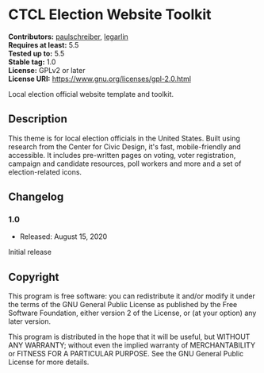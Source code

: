 # CTCL Election Website Toolkit #
**Contributors:** [paulschreiber](https://profiles.wordpress.org/paulschreiber), [legarlin](https://profiles.wordpress.org/legarlin)  
**Requires at least:** 5.5  
**Tested up to:** 5.5  
**Stable tag:** 1.0  
**License:** GPLv2 or later  
**License URI:** https://www.gnu.org/licenses/gpl-2.0.html  

Local election official website template and toolkit.

## Description ##

This theme is for local election officials in the United States. Built using
research from the Center for Civic Design, it's fast, mobile-friendly and
accessible. It includes pre-written pages on voting, voter registration,
campaign and candidate resources, poll workers and more and a set of
election-related icons.

## Changelog ##

### 1.0 ###
* Released: August 15, 2020

Initial release

## Copyright ##

This program is free software: you can redistribute it and/or modify
it under the terms of the GNU General Public License as published by
the Free Software Foundation, either version 2 of the License, or
(at your option) any later version.

This program is distributed in the hope that it will be useful,
but WITHOUT ANY WARRANTY; without even the implied warranty of
MERCHANTABILITY or FITNESS FOR A PARTICULAR PURPOSE. See the
GNU General Public License for more details.

